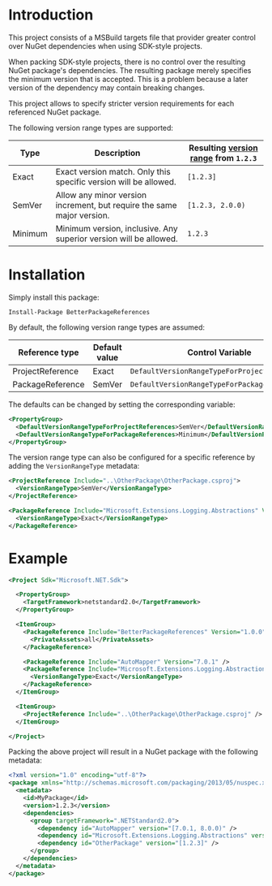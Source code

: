 # Introduction

This project consists of a MSBuild targets file that provider greater control over NuGet dependencies when using SDK-style projects.

When packing SDK-style projects, there is no control over the resulting NuGet package's dependencies. The resulting package merely specifies the minimum version that is accepted. This is a problem because a later version of the dependency may contain breaking changes.

This project allows to specify stricter version requirements for each referenced NuGet package.

The following version range types are supported:

| Type | Description | Resulting [version range](https://docs.microsoft.com/en-us/nuget/concepts/package-versioning#version-ranges-and-wildcards) from `1.2.3` |
|-|-|-|
| Exact | Exact version match. Only this specific version will be allowed. | `[1.2.3]` |
| SemVer | Allow any minor version increment, but require the same major version. | `[1.2.3, 2.0.0)` |
| Minimum | Minimum version, inclusive. Any superior version will be allowed. | `1.2.3` |

# Installation

Simply install this package:

```
Install-Package BetterPackageReferences
```

By default, the following version range types are assumed:

| Reference type | Default value | Control Variable |
|-|-|-|
| ProjectReference | Exact | `DefaultVersionRangeTypeForProjectReferences` |
| PackageReference | SemVer | `DefaultVersionRangeTypeForPackageReferences` |

The defaults can be changed by setting the corresponding variable:

```xml
<PropertyGroup>
  <DefaultVersionRangeTypeForProjectReferences>SemVer</DefaultVersionRangeTypeForProjectReferences>
  <DefaultVersionRangeTypeForPackageReferences>Minimum</DefaultVersionRangeTypeForPackageReferences>
</PropertyGroup>
```
The version range type can also be configured for a specific reference by adding the `VersionRangeType` metadata:

```xml
<ProjectReference Include="..\OtherPackage\OtherPackage.csproj">
  <VersionRangeType>SemVer</VersionRangeType>
</ProjectReference>
```

```xml
<PackageReference Include="Microsoft.Extensions.Logging.Abstractions" Version="3.0.1">
  <VersionRangeType>Exact</VersionRangeType>
</PackageReference>
```

# Example

```xml
<Project Sdk="Microsoft.NET.Sdk">

  <PropertyGroup>
    <TargetFramework>netstandard2.0</TargetFramework>
  </PropertyGroup>

  <ItemGroup>
    <PackageReference Include="BetterPackageReferences" Version="1.0.0">
      <PrivateAssets>all</PrivateAssets>
    </PackageReference>

    <PackageReference Include="AutoMapper" Version="7.0.1" />
    <PackageReference Include="Microsoft.Extensions.Logging.Abstractions" Version="3.0.1">
      <VersionRangeType>Exact</VersionRangeType>
    </PackageReference>
  </ItemGroup>

  <ItemGroup>
    <ProjectReference Include="..\OtherPackage\OtherPackage.csproj" />
  </ItemGroup>

</Project>
```

Packing the above project will result in a NuGet package with the following metadata:

```xml
<?xml version="1.0" encoding="utf-8"?>
<package xmlns="http://schemas.microsoft.com/packaging/2013/05/nuspec.xsd">
  <metadata>
    <id>MyPackage</id>
    <version>1.2.3</version>
    <dependencies>
      <group targetFramework=".NETStandard2.0">
        <dependency id="AutoMapper" version="[7.0.1, 8.0.0)" />
        <dependency id="Microsoft.Extensions.Logging.Abstractions" version="[3.0.1]" />
        <dependency id="OtherPackage" version="[1.2.3]" />
      </group>
    </dependencies>
  </metadata>
</package>
```